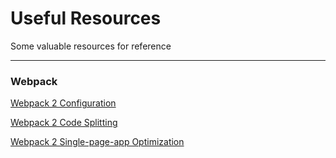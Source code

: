 # Useful Resources

Some valuable resources for reference

---

### Webpack

[Webpack 2 Configuration](https://webpack.js.org/configuration/)

[Webpack 2 Code Splitting](https://webpack.github.io/docs/code-splitting.html)

[Webpack 2 Single-page-app Optimization](https://webpack.github.io/docs/optimization.html#single-page-app)

